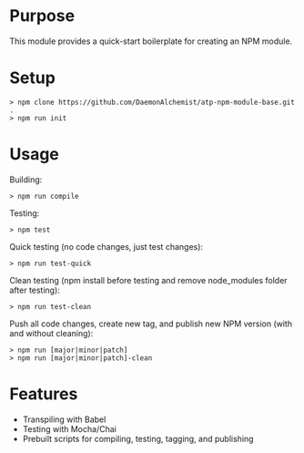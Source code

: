 # Purpose
This module provides a quick-start boilerplate for creating an NPM module.

# Setup
```
> npm clone https://github.com/DaemonAlchemist/atp-npm-module-base.git .
> npm run init
```

# Usage
Building:
```
> npm run compile
```

Testing:
```
> npm test
```

Quick testing (no code changes, just test changes):
```
> npm run test-quick
```

Clean testing (npm install before testing and remove node_modules folder after testing):
```
> npm run test-clean
```

Push all code changes, create new tag, and publish new NPM version (with and without cleaning):
```
> npm run [major|minor|patch]
> npm run [major|minor|patch]-clean
```

# Features
- Transpiling with Babel
- Testing with Mocha/Chai
- Prebuilt scripts for compiling, testing, tagging, and publishing
